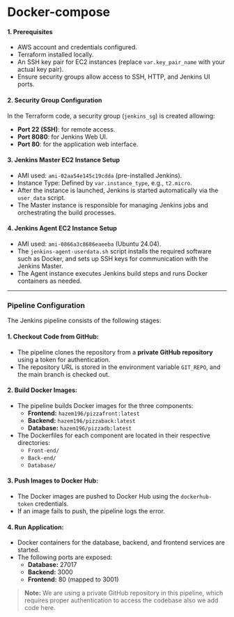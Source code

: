 # Docker-compose

#### 1. Prerequisites
- AWS account and credentials configured.
- Terraform installed locally.
- An SSH key pair for EC2 instances (replace `var.key_pair_name` with your actual key pair).
- Ensure security groups allow access to SSH, HTTP, and Jenkins UI ports.

#### 2. Security Group Configuration
In the Terraform code, a security group (`jenkins_sg`) is created allowing:
- **Port 22 (SSH)**: for remote access.
- **Port 8080**: for Jenkins Web UI.
- **Port 80**: for the application web interface.

#### 3. Jenkins Master EC2 Instance Setup
- AMI used: `ami-02aa54e145c19cdda` (pre-installed Jenkins).
- Instance Type: Defined by `var.instance_type`, e.g., `t2.micro`.
- After the instance is launched, Jenkins is started automatically via the `user_data` script.
- The Master instance is responsible for managing Jenkins jobs and orchestrating the build processes.

#### 4. Jenkins Agent EC2 Instance Setup
- AMI used: `ami-0866a3c8686eaeeba` (Ubuntu 24.04).
- The `jenkins-agent-userdata.sh` script installs the required software such as Docker, and sets up SSH keys for communication with the Jenkins Master.
- The Agent instance executes Jenkins build steps and runs Docker containers as needed.
---
### Pipeline Configuration

The Jenkins pipeline consists of the following stages:

#### 1. **Checkout Code from GitHub:**
   - The pipeline clones the repository from a **private GitHub repository** using a token for authentication.
   - The repository URL is stored in the environment variable `GIT_REPO`, and the main branch is checked out.

#### 2. **Build Docker Images:**
   - The pipeline builds Docker images for the three components:
     - **Frontend:** `hazem196/pizzafront:latest`
     - **Backend:** `hazem196/pizzaback:latest`
     - **Database:** `hazem196/pizzadb:latest`
   - The Dockerfiles for each component are located in their respective directories:
     - `Front-end/`
     - `Back-end/`
     - `Database/`

#### 3. **Push Images to Docker Hub:**
   - The Docker images are pushed to Docker Hub using the `dockerhub-token` credentials.
   - If an image fails to push, the pipeline logs the error.

#### 4. **Run Application:**
   - Docker containers for the database, backend, and frontend services are started.
   - The following ports are exposed:
     - **Database:** 27017
     - **Backend:** 3000
     - **Frontend:** 80 (mapped to 3001)

> **Note:** We are using a private GitHub repository in this pipeline, which requires proper authentication to access the codebase also we add  code here.
